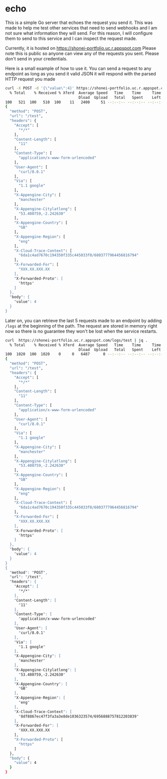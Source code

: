 # echo

This is a simple Go server that echoes the request you send it. This was made to help me test other services that need to send webhooks and I am not sure what information they will send. For this reason, I will configure them to send to this service and I can inspect the request made. 

Currently, it is hosted on  https://shonei-portfolio.uc.r.appspot.com
Please note this is public so anyone can view any of the requests you sent. Please don't send in your credentials. 

Here is a small example of how to use it. You can send a request to any endpoint as long as you send it valid JSON it will respond with the parsed HTTP request you made 

```bash
curl -X POST -d '{\"value\":4}' https://shonei-portfolio.uc.r.appspot.com/test | jq .
  % Total    % Received % Xferd  Average Speed   Time    Time     Time  Current
                                 Dload  Upload   Total   Spent    Left  Speed
100   521  100   510  100    11   2400     51 --:--:-- --:--:-- --:--:--  2457
{
  "method": "POST",
  "url": "/test",
  "headers": {
    "Accept": [
      "*/*"
    ],
    "Content-Length": [
      "11"
    ],
    "Content-Type": [
      "application/x-www-form-urlencoded"
    ],
    "User-Agent": [
      "curl/8.0.1"
    ],
    "Via": [
      "1.1 google"
    ],
    "X-Appengine-City": [
      "manchester"
    ],
    "X-Appengine-Citylatlong": [
      "53.480759,-2.242630"
    ],
    "X-Appengine-Country": [
      "GB"
    ],
    "X-Appengine-Region": [
      "eng"
    ],
    "X-Cloud-Trace-Context": [
      "6da1c4ad7670c194350f335c445033f0/6803777964456816794"
    ],
    "X-Forwarded-For": [
      "XXX.XX.XXX.XX
    ],
    "X-Forwarded-Proto": [
      "https"
    ]
  },
  "body": {
    "value": 4
  }
}
```
Later on, you can retrieve the last 5 requests made to an endpoint by adding `/logs` at the beginning of the path. The request are stored in memory right now so there is no guarantee they won't be lost when the service restarts. 

```bash
curl  https://shonei-portfolio.uc.r.appspot.com/logs/test | jq .                     
  % Total    % Received % Xferd  Average Speed   Time    Time     Time  Current
                                 Dload  Upload   Total   Spent    Left  Speed
100  1020  100  1020    0     0   6487      0 --:--:-- --:--:-- --:--:--  6538
{
  "method": "POST",
  "url": "/test",
  "headers": {
    "Accept": [
      "*/*"
    ],
    "Content-Length": [
      "11"
    ],
    "Content-Type": [
      "application/x-www-form-urlencoded"
    ],
    "User-Agent": [
      "curl/8.0.1"
    ],
    "Via": [
      "1.1 google"
    ],
    "X-Appengine-City": [
      "manchester"
    ],
    "X-Appengine-Citylatlong": [
      "53.480759,-2.242630"
    ],
    "X-Appengine-Country": [
      "GB"
    ],
    "X-Appengine-Region": [
      "eng"
    ],
    "X-Cloud-Trace-Context": [
      "6da1c4ad7670c194350f335c445033f0/6803777964456816794"
    ],
    "X-Forwarded-For": [
      "XXX.XX.XXX.XX
    ],
    "X-Forwarded-Proto": [
      "https"
    ]
  },
  "body": {
    "value": 4
  }
}
{
  "method": "POST",
  "url": "/test",
  "headers": {
    "Accept": [
      "*/*"
    ],
    "Content-Length": [
      "11"
    ],
    "Content-Type": [
      "application/x-www-form-urlencoded"
    ],
    "User-Agent": [
      "curl/8.0.1"
    ],
    "Via": [
      "1.1 google"
    ],
    "X-Appengine-City": [
      "manchester"
    ],
    "X-Appengine-Citylatlong": [
      "53.480759,-2.242630"
    ],
    "X-Appengine-Country": [
      "GB"
    ],
    "X-Appengine-Region": [
      "eng"
    ],
    "X-Cloud-Trace-Context": [
      "8df8867ec47f3fa3a3e8de1036323574/6956888757812203839"
    ],
    "X-Forwarded-For": [
      "XXX.XX.XXX.XX
    ],
    "X-Forwarded-Proto": [
      "https"
    ]
  },
  "body": {
    "value": 4
  }
}
```
